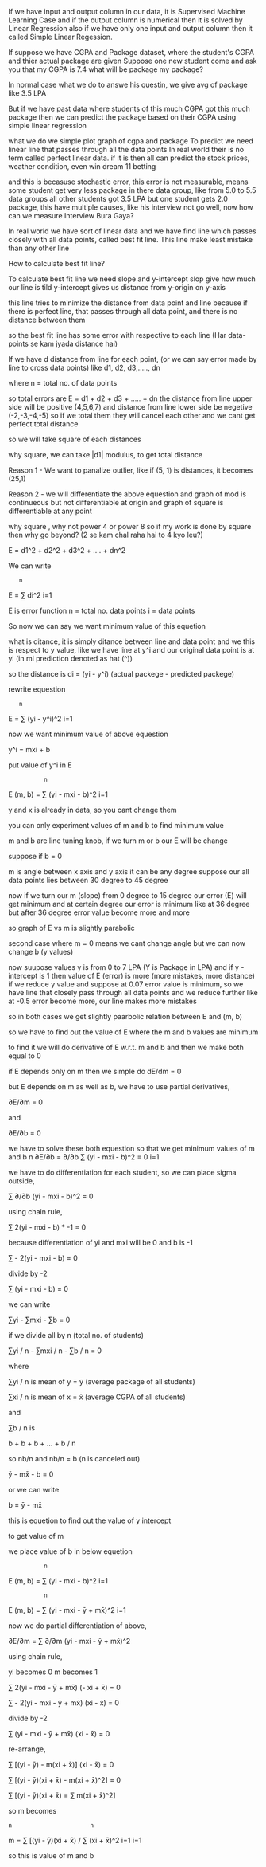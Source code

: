 If we have input and output column in our data, it is Supervised Machine Learning Case
and if the output column is numerical then it is solved by Linear Regression
also if we have only one input and output column then it called Simple Linear Regession.

If suppose we have CGPA and Package dataset, where the student's CGPA and thier actual package are given
Suppose one new student come and ask you that my CGPA is 7.4 what will be package my package?

In normal case what we do to answe his questin, we give avg of package like 3.5 LPA

But if we have past data where students of this much CGPA got this much package
then we can predict the package based on their CGPA using simple linear regression

what we do we simple plot graph of cgpa and package
To predict we need linear line that passes through all the data points
In real world their is no term called perfect linear data.
if it is then all can predict the stock prices, weather condition, even win dream 11 betting

and this is becasuse stochastic error, this error is not measurable, 
means some student get very less package in there data group, 
like from 5.0 to 5.5 data groups all other students got 3.5 LPA but one student gets 2.0 package,
this have multiple causes, like his interview not go well, now how can we measure Interview Bura Gaya?

In real world we have sort of linear data 
and we have find line which passes closely with all data points, called best fit line.
This line make least mistake than any other line

How to calculate best fit line?

To calculate best fit line we need slope and y-intercept
slop give how much our line is tild
y-intercept gives us distance from y-origin on y-axis

this line tries to minimize the distance from data point and line
because if there is perfect line, that passes through all data point, and there is no distance between them

so the best fit line has some error with respective to each line (Har data-points se kam jyada distance hai)

If we have d distance from line for each point, (or we can say error made by line to cross data points)
like d1, d2, d3,....., dn

where n = total no. of data points

so total errors are
E = d1 + d2 + d3 + ..... + dn
the distance from line upper side will be positive (4,5,6,7)
and distance from line lower side be negetive (-2,-3,-4,-5)
so if we total them they will cancel each other and we cant get perfect total distance

so we will take square of each distances

why square, we can take |d1| modulus, to get total distance

Reason 1 - We want to panalize outlier, like if (5, 1) is distances, it becomes (25,1) 

Reason 2 - we will differentiate the above equestion and graph of mod is continueous but not differentiable at origin and graph of square is differentiable at any point

why square , why not power 4 or power 8
so if my work is done by square then why go beyond? (2 se kam chal raha hai to 4 kyo leu?)

E = d1^2 + d2^2 + d3^2 + .... + dn^2

We can write 

       n
E =    ∑ di^2
      i=1

E is error function
n = total no. data points
i = data points

So now we can say we want minimum value of this equetion

what is ditance, it is simply ditance between line and data point
and we this is respect to y value, like we have line at y^i and our original data point is at yi (in ml prediction denoted as hat (^))

so the distance is di = (yi - y^i) (actual packege - predicted packege)

rewrite equestion


       n
E =    ∑ (yi - y^i)^2
      i=1


now we want minimum value of above equestion

y^i = mxi + b

put value of y^i in E 



              n
E (m, b)  =   ∑  (yi - mxi - b)^2
             i=1


y and x is already in data, so you cant change them

you can only experiment values of m and b to find minimum value

m and b are line tuning knob, if we turn m or b our E will be change

suppose if b = 0

m is angle between x axis and y axis
it can be any degree 
suppose our all data points lies between 30 degree to 45 degree 

now if we turn our m (slope) from 0 degree to 15 degree our error (E) will get minimum
and at certain degree our error is minimum like at 36 degree
but after 36 degree error value become more and more 

so graph of E vs m is slightly parabolic

second case where m = 0
means we cant change angle but we can now change b (y values)

now suupose values y is from 0 to 7 LPA (Y is Package in LPA)
and if y - intercept is 1 then value of E (error) is more (more mistakes, more distance)
if we reduce y value and suppose at 0.07 error value is minimum, so we have line that closely pass through all data points
and we reduce further like at -0.5 error become more, our line makes more mistakes

so in both cases we get slightly paarbolic relation between E and (m, b)

so we have to find out the value of E where the m and b values are minimum

to find it we will do derivative of E w.r.t. m and b and then we make both equal to 0 

if E depends only on m then 
we simple do dE/dm = 0

but E depends on m as well as b, we have to use partial derivatives,

∂E/∂m = 0

and 

∂E/∂b = 0

we have to solve these both equestion so that we get minimum values of m and b
             n
∂E/∂b = ∂/∂b ∑ (yi - mxi - b)^2 = 0
            i=1


we have to do differentiation for each student, so we can place sigma outside,

∑ ∂/∂b (yi - mxi - b)^2 = 0

using chain rule,

∑  2(yi - mxi - b) * -1 = 0

because differentiation of yi and mxi will be 0 and b is -1

∑  - 2(yi - mxi - b) = 0

divide by -2

∑  (yi - mxi - b) = 0

we can write

∑yi - ∑mxi - ∑b = 0

if we divide all by n (total no. of students)

∑yi / n - ∑mxi / n - ∑b / n = 0

where 

∑yi / n is mean of y =  ȳ (average package of all students)

∑xi / n is mean of x = x̄ (average CGPA of all students)

and 

∑b / n is 

b + b + b + ... + b / n

so nb/n and nb/n = b (n is canceled out)


ȳ - mx̄ - b = 0

or we can write

b = ȳ - mx̄

this is equetion to find out the value of y intercept

to get value of m

we place value of b in below equetion


              n
E (m, b)  =   ∑  (yi - mxi - b)^2
             i=1



              n
E (m, b)  =   ∑  (yi - mxi - ȳ + mx̄)^2
             i=1

now we do partial differentiation of above,


∂E/∂m = ∑ ∂/∂m (yi - mxi - ȳ + mx̄)^2

using chain rule,

yi becomes 0
m becomes 1


∑ 2(yi - mxi - ȳ + mx̄) (- xi + x̄) = 0

∑ - 2(yi - mxi - ȳ + mx̄) (xi - x̄) = 0

divide by -2

∑ (yi - mxi - ȳ + mx̄) (xi - x̄) = 0

re-arrange,

∑ [(yi - ȳ) - m(xi + x̄)] (xi - x̄) = 0

∑ [(yi - ȳ)(xi + x̄) - m(xi + x̄)^2] = 0

∑ [(yi - ȳ)(xi + x̄) = ∑  m(xi + x̄)^2] 

so m becomes

    n                      n
m = ∑ [(yi - ȳ)(xi + x̄) /  ∑ (xi + x̄)^2
   i=1                    i=1


so this is value of m and b



















